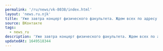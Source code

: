```yaml
---
permalink: '/ru/news/vk-8038/index.html'
layout: 'news.ru.njk'
title: 'Уже завтра концерт физического факультета. Ждем всех по адресу: ул. Хользунова 40А. Не упустите…'
source: ВКонтакте
tags:
  - news_ru
description: 'Уже завтра концерт физического факультета. Ждем всех по адресу: ул. Хользунова 40А. Не упустите…'
updatedAt: 1649518344
---
```

